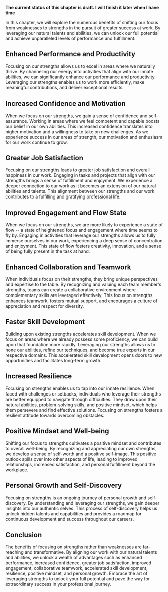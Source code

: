 **The current status of this chapter is draft. I will finish it later when I have time**

In this chapter, we will explore the numerous benefits of shifting our focus from weaknesses to strengths in the pursuit of greater success at work. By leveraging our natural talents and abilities, we can unlock our full potential and achieve unparalleled levels of performance and fulfillment.

Enhanced Performance and Productivity
-------------------------------------

Focusing on our strengths allows us to excel in areas where we naturally thrive. By channeling our energy into activities that align with our innate abilities, we can significantly enhance our performance and productivity. Leveraging our strengths enables us to work more efficiently, make meaningful contributions, and deliver exceptional results.

Increased Confidence and Motivation
-----------------------------------

When we focus on our strengths, we gain a sense of confidence and self-assurance. Working in areas where we feel competent and capable boosts our belief in our own abilities. This increased confidence translates into higher motivation and a willingness to take on new challenges. As we experience success in our areas of strength, our motivation and enthusiasm for our work continue to grow.

Greater Job Satisfaction
------------------------

Focusing on our strengths leads to greater job satisfaction and overall happiness in our work. Engaging in tasks and projects that align with our strengths brings a sense of fulfillment and enjoyment. We experience a deeper connection to our work as it becomes an extension of our natural abilities and talents. This alignment between our strengths and our work contributes to a fulfilling and gratifying professional life.

Improved Engagement and Flow State
----------------------------------

When we focus on our strengths, we are more likely to experience a state of flow -- a state of heightened focus and engagement where time seems to fly by. Engaging in activities that leverage our strengths allows us to fully immerse ourselves in our work, experiencing a deep sense of concentration and enjoyment. This state of flow fosters creativity, innovation, and a sense of being fully present in the task at hand.

Enhanced Collaboration and Teamwork
-----------------------------------

When individuals focus on their strengths, they bring unique perspectives and expertise to the table. By recognizing and valuing each team member's strengths, teams can create a collaborative environment where complementary skills are leveraged effectively. This focus on strengths enhances teamwork, fosters mutual support, and encourages a culture of appreciation and respect for diversity.

Faster Skill Development
------------------------

Building upon existing strengths accelerates skill development. When we focus on areas where we already possess some proficiency, we can build upon that foundation more rapidly. Leveraging our strengths allows us to hone our abilities, refine our techniques, and become true experts in our respective domains. This accelerated skill development opens doors to new opportunities and facilitates long-term growth.

Increased Resilience
--------------------

Focusing on strengths enables us to tap into our innate resilience. When faced with challenges or setbacks, individuals who leverage their strengths are better equipped to navigate through difficulties. They draw upon their natural abilities, problem-solving skills, and positive mindset, which helps them persevere and find effective solutions. Focusing on strengths fosters a resilient attitude towards overcoming obstacles.

Positive Mindset and Well-being
-------------------------------

Shifting our focus to strengths cultivates a positive mindset and contributes to overall well-being. By recognizing and appreciating our own strengths, we develop a sense of self-worth and a positive self-image. This positive outlook spills over into other aspects of life, leading to improved relationships, increased satisfaction, and personal fulfillment beyond the workplace.

Personal Growth and Self-Discovery
----------------------------------

Focusing on strengths is an ongoing journey of personal growth and self-discovery. By understanding and leveraging our strengths, we gain deeper insights into our authentic selves. This process of self-discovery helps us unlock hidden talents and capabilities and provides a roadmap for continuous development and success throughout our careers.

Conclusion
----------

The benefits of focusing on strengths rather than weaknesses are far-reaching and transformative. By aligning our work with our natural talents and abilities, we unlock a wealth of advantages such as enhanced performance, increased confidence, greater job satisfaction, improved engagement, collaborative teamwork, accelerated skill development, resilience, positive mindset, and personal growth. Embrace the art of leveraging strengths to unlock your full potential and pave the way for extraordinary success in your professional journey.
